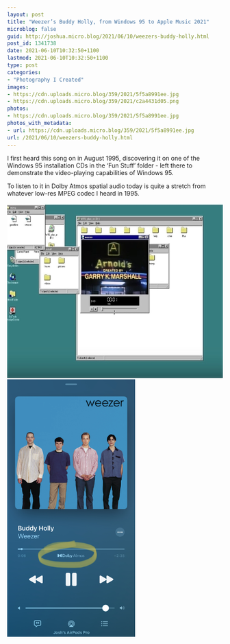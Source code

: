 ```yaml
---
layout: post
title: "Weezer’s Buddy Holly, from Windows 95 to Apple Music 2021"
microblog: false
guid: http://joshua.micro.blog/2021/06/10/weezers-buddy-holly.html
post_id: 1341738
date: 2021-06-10T10:32:50+1100
lastmod: 2021-06-10T10:32:50+1100
type: post
categories:
- "Photography I Created"
images:
- https://cdn.uploads.micro.blog/359/2021/5f5a8991ee.jpg
- https://cdn.uploads.micro.blog/359/2021/c2a4431d05.png
photos:
- https://cdn.uploads.micro.blog/359/2021/5f5a8991ee.jpg
photos_with_metadata:
- url: https://cdn.uploads.micro.blog/359/2021/5f5a8991ee.jpg
url: /2021/06/10/weezers-buddy-holly.html
---
```

I first heard this song on in August 1995, discovering it on one of the Windows 95 installation CDs in the ‘Fun Stuff’ folder - left there to demonstrate the video-playing capabilities of Windows 95.

To listen to it in Dolby Atmos spatial audio today is quite a stretch from whatever low-res MPEG codec I heard in 1995.

<img src="uploads/2021/5f5a8991ee.jpg" width="600" height="408" alt="" /><img src="uploads/2021/c2a4431d05.png" width="299" height="600" alt="" />
